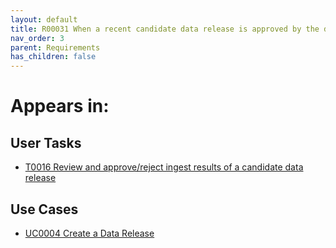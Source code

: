 ```yaml
---
layout: default
title: R00031 When a recent candidate data release is approved by the data administrator, the candidate data release is marked for review by CFDE personnel
nav_order: 3
parent: Requirements
has_children: false
---
```


# Appears in:


## User Tasks

-   [T0016 Review and approve/reject ingest results of a candidate data release](../user-tasks/t0016-dcc-review-approve-reject-ingest-results.md)

## Use Cases

-   [UC0004 Create a Data Release](../use-cases/uc0004-create-a-data-release.md)
